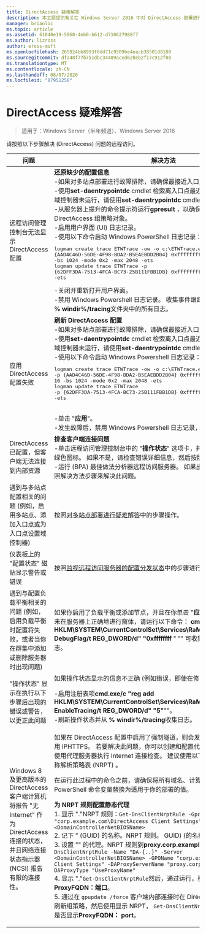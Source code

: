 ```yaml
---
title: DirectAccess 疑难解答
description: 本主题提供有关在 Windows Server 2016 中对 DirectAccess 部署进行故障排除的信息。
manager: brianlic
ms.topic: article
ms.assetid: 61040e19-5960-4eb0-b612-d710627988f7
ms.author: lizross
author: eross-msft
ms.openlocfilehash: 265924bb8993f8dd71c9509be4eacb38501d8180
ms.sourcegitcommit: dfa48f77b751dbc34409aced628eb2f17c912f08
ms.translationtype: MT
ms.contentlocale: zh-CN
ms.lasthandoff: 08/07/2020
ms.locfileid: "87951258"
---
```

# <a name="troubleshooting-directaccess"></a>DirectAccess 疑难解答

>适用于：Windows Server（半年频道）、Windows Server 2016

请按照以下步骤解决 (DirectAccess) 问题的远程访问。

|**问题**|**解决方法**|
|--|--|
|远程访问管理控制台无法显示 DirectAccess 配置|**还原缺少的配置信息**<br />-如果对多站点部署进行故障排除，请确保最接近入口点的域控制器可用。<br />-使用**set-daentrypointdc** cmdlet 检索离入口点最近的域控制器的名称。 如果域控制器未运行，请使用**set-daentrypointdc** cmdlet 指向另一域控制器。<br />-从服务器上提升的命令提示符运行**gpresult** ，以确保服务器正在获取 DirectAccess 组策略对象。<br />-启用用户界面 (UI) 日志记录。<br />-使用以下命令启动 Windows PowerShell 日志记录：<pre>logman create trace ETWTrace -ow -o c:\ETWTrace.etl -p {AAD4C46D-56DE-4F98-BDA2-B5EAEBDD2B04} 0xffffffffffffffff 0xff -nb 16 16 -bs 1024 -mode 0x2 -max 2048 -ets <br />logman update trace ETWTrace -p {62DFF3DA-7513-4FCA-BC73-25B111FBB1DB} 0xffffffffffffffff 0xff -ets</pre><repro>-关闭并重新打开用户界面。<br />-禁用 Windows Powershell 日志记录。 收集事件跟踪日志文件。 同时，收集 **% windir%/tracing**文件夹中的所有日志。|
|应用 DirectAccess 配置失败|**刷新 DirectAccess 配置**<br />-如果对多站点部署进行故障排除，请确保最接近入口点的域控制器可用。<br />-使用**set-daentrypointdc** cmdlet 检索离入口点最近的域控制器的名称。 如果域控制器未运行，请使用**set-daentrypointdc** cmdlet 指向另一域控制器。<br />-使用以下命令启动 Windows Powershell 日志记录：<br /><pre>logman create trace ETWTrace -ow -o c:\ETWTrace.etl -p {AAD4C46D-56DE-4F98-BDA2-B5EAEBDD2B04} 0xffffffffffffffff 0xff -nb 16 16 -bs 1024 -mode 0x2 -max 2048 -ets<br />logman update trace ETWTrace -p {62DFF3DA-7513-4FCA-BC73-25B111FBB1DB} 0xffffffffffffffff 0xff -ets</pre>    <repro><br />-单击 "**应用**"。<br />-发生故障后，禁用 Windows Powershell 日志记录，并收集事件跟踪日志。|
|DirectAccess 已配置，但客户端无法连接到内部资源|**排查客户端连接问题**<br />-单击远程访问管理控制台中的 "**操作状态**" 选项卡，并确保所有组件都显示一个绿色图标。 如果不是，请检查错误详细信息，然后按照解决方法步骤操作。<br />-运行 (BPA) 最佳做法分析器远程访问服务器。 如果出现任何警告或错误，请按照解决方法步骤来解决此问题。|
|遇到与多站点配置相关的问题 (例如，启用多站点、添加入口点或为入口点设置域控制器) |按照[对多站点部署进行疑难解答](/previous-versions/windows/it-pro/windows-server-2012-R2-and-2012/jj554657(v=ws.11))中的步骤操作。|
|仪表板上的 "配置状态" 磁贴显示警告或错误|按照[监视远程访问服务器的配置分发状态](/previous-versions/windows/it-pro/windows-server-2012-R2-and-2012/jj574221(v=ws.11))中的步骤进行操作。|
|遇到与配置负载平衡相关的问题 (例如，启用负载平衡时配置将失败，或者当你在群集中添加或删除服务器时出现问题) |如果你启用了负载平衡或添加节点，并且在你单击 "**应用**" 时刷新了配置，但群集未在服务器上正确地进行窗体，请运行以下命令： **cmd.exe/c "reg add HKLM\SYSTEM\CurrentControlSet\Services\RaMgmtSvc\Parameters/f/v DebugFlag/t REG_DWORD/d" "0xffffffff** " "" 可收集新服务器上的用户界面日志。|
|"操作状态" 显示在执行以下步骤后出现的错误或警告，以更正此问题|如果操作状态显示的信息不正确 (例如错误，即使在修复这些错误之后) ：<p>-启用注册表项**cmd.exe/c "reg add HKLM\SYSTEM\CurrentControlSet\Services\RaMgmtSvc\Parameters/f/V EnableTracing/t REG_DWORD/d" "5"**""。<br />-刷新操作状态并从 **% windir%/tracing**收集日志。|
|Windows 8 及更高版本的 DirectAccess 客户端计算机将报告 "无 Internet" 作为 DirectAccess 连接的状态，并且网络连接状态指示器 (NCSI) 报告有限的连接性。|如果在 DirectAccess 配置中启用了强制隧道，则会发生这种情况，因此，只使用 IPHTTPS。 若要解决此问题，你可以创建和配置代理服务器。 然后，NCSI 使用代理服务器执行 Internet 连接检查。 建议使用以下过程将静态代理添加到名称解析策略表 (NRPT) 。<p>在运行此过程中的命令之前，请确保将所有域名、计算机名称和其他 Windows PowerShell 命令变量替换为适用于你的部署的值。<p>**为 NRPT 规则配置静态代理**<br />1. 显示 "."NRPT 规则：`Get-DnsClientNrptRule -GpoName "corp.example.com\DirectAccess Client Settings" -Server <DomainControllerNetBIOSName>`<br />2. 记下 " (GUID) 的名称。NRPT 规则。 GUID)  (的名称应以**DA-{...}** 开头<br />3. 设置 "" 的代理。NRPT 规则到**proxy.corp.example.com:8080**：`Set-DnsClientNrptRule -Name "DA-{..}" -Server <DomainControllerNetBIOSName> -GPOName "corp.example.com\DirectAccess Client Settings" -DAProxyServerName "proxy.corp.example.com:8080" -DAProxyType "UseProxyName"`<br />4. 显示 "."`Get-DnsClientNrptRule`然后，通过运行，验证是否已正确配置**ProxyFQDN：端口**。<br />5. 通过在 `gpupdate /force` 客户端内部连接时在 DirectAccess 客户端上运行来刷新组策略，然后使用显示 NRPT， `Get-DnsClientNrptPolicy` 并验证 "." 规则是否显示**ProxyFQDN： port**。|
